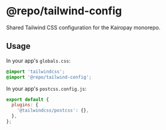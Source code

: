 # @repo/tailwind-config

Shared Tailwind CSS configuration for the Kairopay monorepo.

## Usage

In your app's `globals.css`:

```css
@import 'tailwindcss';
@import '@repo/tailwind-config';
```

In your app's `postcss.config.js`:

```js
export default {
  plugins: {
    '@tailwindcss/postcss': {},
  },
};
```

